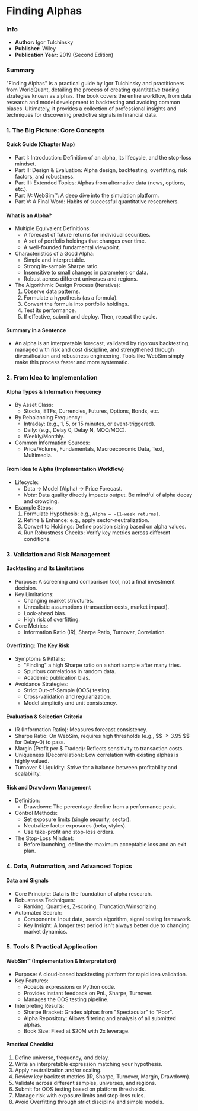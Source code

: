 # Finding Alphas

### Info

* **Author:** Igor Tulchinsky
* **Publisher:** Wiley
* **Publication Year:** 2019 (Second Edition)

### Summary

"Finding Alphas" is a practical guide by Igor Tulchinsky and practitioners from WorldQuant, detailing the process of creating quantitative trading strategies known as alphas. The book covers the entire workflow, from data research and model development to backtesting and avoiding common biases. Ultimately, it provides a collection of professional insights and techniques for discovering predictive signals in financial data.

### 1. The Big Picture: Core Concepts

#### Quick Guide (Chapter Map)

* Part I: Introduction: Definition of an alpha, its lifecycle, and the stop-loss mindset.
* Part II: Design & Evaluation: Alpha design, backtesting, overfitting, risk factors, and robustness.
* Part III: Extended Topics: Alphas from alternative data (news, options, etc.).
* Part IV: WebSim™: A deep dive into the simulation platform.
* Part V: A Final Word: Habits of successful quantitative researchers.

#### What is an Alpha?

* Multiple Equivalent Definitions:
  * A forecast of future returns for individual securities.
  * A set of portfolio holdings that changes over time.
  * A well-founded fundamental viewpoint.
* Characteristics of a Good Alpha:
  * Simple and interpretable.
  * Strong in-sample Sharpe ratio.
  * Insensitive to small changes in parameters or data.
  * Robust across different universes and regions.
* The Algorithmic Design Process (Iterative):
  1. Observe data patterns.
  2. Formulate a hypothesis (as a formula).
  3. Convert the formula into portfolio holdings.
  4. Test its performance.
  5. If effective, submit and deploy. Then, repeat the cycle.

#### Summary in a Sentence

* An alpha is an interpretable forecast, validated by rigorous backtesting, managed with risk and cost discipline, and strengthened through diversification and robustness engineering. Tools like WebSim simply make this process faster and more systematic.

### 2. From Idea to Implementation

#### Alpha Types & Information Frequency

* By Asset Class:
  * Stocks, ETFs, Currencies, Futures, Options, Bonds, etc.
* By Rebalancing Frequency:
  * Intraday: (e.g., 1, 5, or 15 minutes, or event-triggered).
  * Daily: (e.g., Delay 0, Delay N, MOO/MOC).
  * Weekly/Monthly.
* Common Information Sources:
  * Price/Volume, Fundamentals, Macroeconomic Data, Text, Multimedia.

#### From Idea to Alpha (Implementation Workflow)

* Lifecycle:
  * Data → Model (Alpha) → Price Forecast.
  * _Note:_ Data quality directly impacts output. Be mindful of alpha decay and crowding.
* Example Steps:
  1. Formulate Hypothesis: e.g., `Alpha = -(1-week returns)`.
  2. Refine & Enhance: e.g., apply sector-neutralization.
  3. Convert to Holdings: Define position sizing based on alpha values.
  4. Run Robustness Checks: Verify key metrics across different conditions.

### 3. Validation and Risk Management

#### Backtesting and Its Limitations

* Purpose: A screening and comparison tool, not a final investment decision.
* Key Limitations:
  * Changing market structures.
  * Unrealistic assumptions (transaction costs, market impact).
  * Look-ahead bias.
  * High risk of overfitting.
* Core Metrics:
  * Information Ratio (IR), Sharpe Ratio, Turnover, Correlation.

#### Overfitting: The Key Risk

* Symptoms & Pitfalls:
  * "Finding" a high Sharpe ratio on a short sample after many tries.
  * Spurious correlations in random data.
  * Academic publication bias.
* Avoidance Strategies:
  * Strict Out-of-Sample (OOS) testing.
  * Cross-validation and regularization.
  * Model simplicity and unit consistency.

#### Evaluation & Selection Criteria

* IR (Information Ratio): Measures forecast consistency.
* Sharpe Ratio: On WebSim, requires high thresholds (e.g., $$ $\ge 3.95$ $$ for Delay-0) to pass.
* Margin (Profit per $ Traded): Reflects sensitivity to transaction costs.
* Uniqueness (Decorrelation): Low correlation with existing alphas is highly valued.
* Turnover & Liquidity: Strive for a balance between profitability and scalability.

#### Risk and Drawdown Management

* Definition:
  * Drawdown: The percentage decline from a performance peak.
* Control Methods:
  * Set exposure limits (single security, sector).
  * Neutralize factor exposures (beta, styles).
  * Use take-profit and stop-loss orders.
* The Stop-Loss Mindset:
  * Before launching, define the maximum acceptable loss and an exit plan.

### 4. Data, Automation, and Advanced Topics

#### Data and Signals

* Core Principle: Data is the foundation of alpha research.
* Robustness Techniques:
  * Ranking, Quantiles, Z-scoring, Truncation/Winsorizing.
* Automated Search:
  * Components: Input data, search algorithm, signal testing framework.
  * Key Insight: A longer test period isn't always better due to changing market dynamics.

### 5. Tools & Practical Application

#### WebSim™ (Implementation & Interpretation)

* Purpose: A cloud-based backtesting platform for rapid idea validation.
* Key Features:
  * Accepts expressions or Python code.
  * Provides instant feedback on PnL, Sharpe, Turnover.
  * Manages the OOS testing pipeline.
* Interpreting Results:
  * Sharpe Bracket: Grades alphas from "Spectacular" to "Poor".
  * Alpha Repository: Allows filtering and analysis of all submitted alphas.
  * Book Size: Fixed at $20M with 2x leverage.

#### Practical Checklist

1. Define universe, frequency, and delay.
2. Write an interpretable expression matching your hypothesis.
3. Apply neutralization and/or scaling.
4. Review key backtest metrics (IR, Sharpe, Turnover, Margin, Drawdown).
5. Validate across different samples, universes, and regions.
6. Submit for OOS testing based on platform thresholds.
7. Manage risk with exposure limits and stop-loss rules.
8. Avoid Overfitting through strict discipline and simple models.
